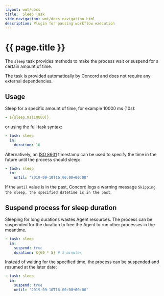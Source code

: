 ```yaml
---
layout: wmt/docs
title:  Sleep Task
side-navigation: wmt/docs-navigation.html
description: Plugin for pausing workflow execution
---
```


# {{ page.title }}

The `sleep` task provides methods to make the process wait or suspend for a
certain amount of time.

The task is provided automatically by Concord and does not require any
external dependencies.

## Usage

Sleep for a specific amount of time, for example 10000 ms (10s):

```yaml
- ${sleep.ms(10000)}
```

or using the full task syntax:

```yaml
- task: sleep
  in:
    duration: 10
```

Alternatively, an [ISO 8601](https://en.wikipedia.org/wiki/ISO_8601) timestamp
can be used to specify the time in the future until the process should sleep:

```yaml
- task: sleep
  in:
    until: "2019-09-10T16:00:00+00:00"
```

If the `until` value is in the past, Concord logs a warning message `Skipping
the sleep, the specified datetime is in the past`.

## Suspend process for sleep duration

Sleeping for long durations wastes Agent resources. The process can be suspended
for the duration to free the Agent to run other processes in the meantime.

```yaml
- task: sleep
  in:
    suspend: true
    duration: ${60 * 5} # 5 minutes
```

Instead of waiting for the specified time, the process can be suspended and
resumed at the later date:

```yaml
- task: sleep
  in:
    suspend: true
    until: "2019-09-10T16:00:00+00:00"
```
